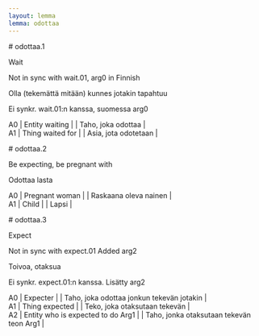 ```yaml
---
layout: lemma
lemma: odottaa
---
```


<div class="sense">
# <span class="sensename">odottaa.1</span>

<span class="description">Wait</span>

Not in sync with wait.01, arg0 in Finnish

<span class="description">Olla (tekemättä mitään) kunnes jotakin tapahtuu</span>

Ei synkr. wait.01:n kanssa, suomessa arg0

A0 | Entity waiting |   | Taho, joka odottaa |  
A1 | Thing waited for |   | Asia, jota odotetaan |  

</div>

<div class="sense">
# <span class="sensename">odottaa.2</span>

<span class="description">Be expecting, be pregnant with</span>

<span class="description">Odottaa lasta</span>

A0 | Pregnant woman |   | Raskaana oleva nainen |  
A1 | Child |   | Lapsi |  

</div>

<div class="sense">
# <span class="sensename">odottaa.3</span>

<span class="description">Expect</span>

Not in sync with expect.01 Added arg2

<span class="description">Toivoa, otaksua</span>

Ei synkr. expect.01:n kanssa. Lisätty arg2

A0 | Expecter |   | Taho, joka odottaa jonkun tekevän jotakin |  
A1 | Thing expected |   | Teko, joka otaksutaan tekevän |  
A2 | Entity who is expected to do Arg1 |   | Taho, jonka otaksutaan tekevän teon Arg1 |  

</div>

